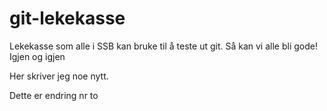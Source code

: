 # git-lekekasse
Lekekasse som alle i SSB kan bruke til å teste ut git.
Så kan vi alle bli gode! 
Igjen
og igjen

Her skriver jeg noe nytt.

Dette er endring nr to